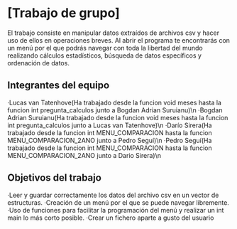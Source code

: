 # [Trabajo de grupo]

El trabajo consiste en manipular datos extraídos de archivos csv y hacer uso de ellos en operaciones breves.
Al abrir el programa te encontrarás con un menú por el que podrás navegar con toda la libertad del mundo
realizando cálculos estadísticos, búsqueda de datos específicos y ordenación de datos. 

## Integrantes del equipo

·Lucas van Tatenhove(Ha trabajado desde la funcion void meses hasta la funcion int pregunta_calculos junto a Bogdan Adrian Suruianu)\n
·Bogdan Adrian Suruianu(Ha trabajado desde la funcion void meses hasta la funcion int pregunta_calculos junto a Lucas van Tatenhove)\n
·Darío Sirera(Ha trabajado desde la funcion int MENU_COMPARACION hasta la funcion MENU_COMPARACION_2ANO junto a Pedro Seguí)\n
·Pedro Seguí(Ha trabajado desde la funcion int MENU_COMPARACION hasta la funcion MENU_COMPARACION_2ANO junto a Dario Sirera)\n

## Objetivos del trabajo

·Leer y guardar correctamente los datos del archivo csv en un vector de estructuras.
·Creación de un menú por el que se puede navegar libremente.
·Uso de funciones para facilitar la programación del menú y realizar un int main lo más corto posible.
·Crear un fichero aparte a gusto del usuario

